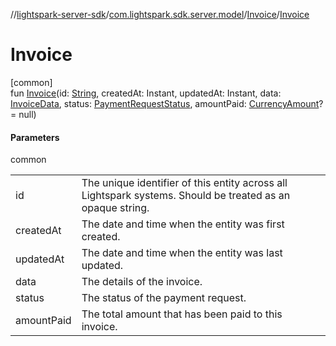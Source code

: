 //[lightspark-server-sdk](../../../index.md)/[com.lightspark.sdk.server.model](../index.md)/[Invoice](index.md)/[Invoice](-invoice.md)

# Invoice

[common]\
fun [Invoice](-invoice.md)(id: [String](https://kotlinlang.org/api/latest/jvm/stdlib/kotlin/-string/index.html), createdAt: Instant, updatedAt: Instant, data: [InvoiceData](../-invoice-data/index.md), status: [PaymentRequestStatus](../-payment-request-status/index.md), amountPaid: [CurrencyAmount](../-currency-amount/index.md)? = null)

#### Parameters

common

| | |
|---|---|
| id | The unique identifier of this entity across all Lightspark systems. Should be treated as an opaque string. |
| createdAt | The date and time when the entity was first created. |
| updatedAt | The date and time when the entity was last updated. |
| data | The details of the invoice. |
| status | The status of the payment request. |
| amountPaid | The total amount that has been paid to this invoice. |
